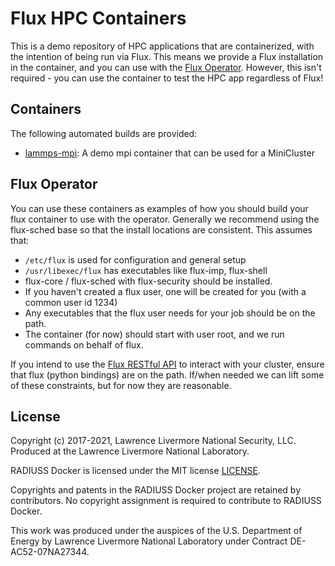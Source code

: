 # Flux HPC Containers

This is a demo repository of HPC applications that are containerized, with
the intention of being run via Flux. This means we provide a Flux installation
in the container, and you can use with the [Flux Operator](https://github.com/flux-framework/flux-operator).
However, this isn't required - you can use the container to test the HPC app
regardless of Flux!

## Containers

The following automated builds are provided:

 - [lammps-mpi](lammps-mpi): A demo mpi container that can be used for a MiniCluster


## Flux Operator
 
You can use these containers as examples of how you should build your flux container
to use with the operator. Generally we recommend using the flux-sched base
so that the install locations are consistent. This assumes that:

 - `/etc/flux` is used for configuration and general setup
 - `/usr/libexec/flux` has executables like flux-imp, flux-shell
 - flux-core / flux-sched with flux-security should be installed.
 - If you haven't created a flux user, one will be created for you (with a common user id 1234)
 - Any executables that the flux user needs for your job should be on the path.
 - The container (for now) should start with user root, and we run commands on behalf of flux.
  
If you intend to use the [Flux RESTful API](https://github.com/flux-framework/flux-restful-api)
to interact with your cluster, ensure that flux (python bindings) are on the path.
If/when needed we can lift some of these constraints, but for now they are 
reasonable.

License
-------

Copyright (c) 2017-2021, Lawrence Livermore National Security, LLC. 
Produced at the Lawrence Livermore National Laboratory.

RADIUSS Docker is licensed under the MIT license [LICENSE](./LICENSE).

Copyrights and patents in the RADIUSS Docker project are retained by
contributors. No copyright assignment is required to contribute to RADIUSS
Docker.

This work was produced under the auspices of the U.S. Department of
Energy by Lawrence Livermore National Laboratory under Contract
DE-AC52-07NA27344.
